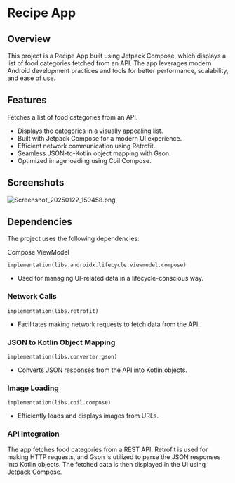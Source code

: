 # Recipe App

## Overview

This project is a Recipe App built using Jetpack Compose, which displays a list of food categories fetched from an API. The app leverages modern Android development practices and tools for better performance, scalability, and ease of use.

## Features

Fetches a list of food categories from an API.

- Displays the categories in a visually appealing list.
- Built with Jetpack Compose for a modern UI experience.
- Efficient network communication using Retrofit.
- Seamless JSON-to-Kotlin object mapping with Gson.
- Optimized image loading using Coil Compose.

## Screenshots
![Screenshot_20250122_150458.png](../../Screenshot_20250122_150458.png)

## Dependencies

The project uses the following dependencies:

Compose ViewModel

`implementation(libs.androidx.lifecycle.viewmodel.compose)`
- Used for managing UI-related data in a lifecycle-conscious way.

### Network Calls

`implementation(libs.retrofit)`
- Facilitates making network requests to fetch data from the API.

### JSON to Kotlin Object Mapping

`implementation(libs.converter.gson)`
- Converts JSON responses from the API into Kotlin objects.

### Image Loading

`implementation(libs.coil.compose)`
- Efficiently loads and displays images from URLs.

### API Integration

The app fetches food categories from a REST API. Retrofit is used for making HTTP requests, and Gson is utilized to parse the JSON responses into Kotlin objects. 
The fetched data is then displayed in the UI using Jetpack Compose.



